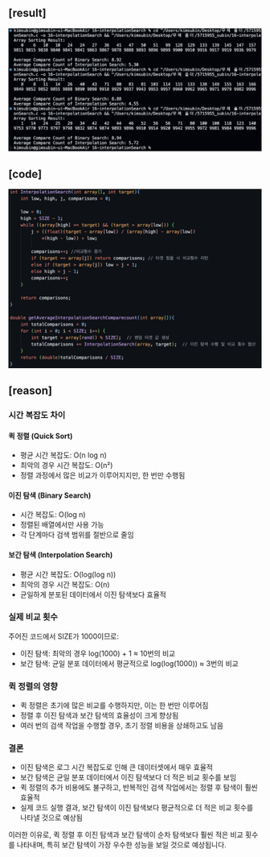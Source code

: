 ## [result]
<img src="./result.png" alt="Result Image" width="800">

## [code]
<img src="./code.png" alt="code Image" width="800">


## [reason]
### 시간 복잡도 차이

#### **퀵 정렬 (Quick Sort)**  
- 평균 시간 복잡도: O(n log n)
- 최악의 경우 시간 복잡도: O(n²)
- 정렬 과정에서 많은 비교가 이루어지지만, 한 번만 수행됨

#### **이진 탐색 (Binary Search)**  
- 시간 복잡도: O(log n)
- 정렬된 배열에서만 사용 가능
- 각 단계마다 검색 범위를 절반으로 줄임

#### **보간 탐색 (Interpolation Search)**  
- 평균 시간 복잡도: O(log(log n))
- 최악의 경우 시간 복잡도: O(n)
- 균일하게 분포된 데이터에서 이진 탐색보다 효율적

### 실제 비교 횟수  
주어진 코드에서 SIZE가 1000이므로:

- 이진 탐색: 최악의 경우 log(1000) + 1 ≈ 10번의 비교
- 보간 탐색: 균일 분포 데이터에서 평균적으로 log(log(1000)) ≈ 3번의 비교

### 퀵 정렬의 영향  
- 퀵 정렬은 초기에 많은 비교를 수행하지만, 이는 한 번만 이루어짐
- 정렬 후 이진 탐색과 보간 탐색의 효율성이 크게 향상됨
- 여러 번의 검색 작업을 수행할 경우, 초기 정렬 비용을 상쇄하고도 남음

### 결론  
- 이진 탐색은 로그 시간 복잡도로 인해 큰 데이터셋에서 매우 효율적
- 보간 탐색은 균일 분포 데이터에서 이진 탐색보다 더 적은 비교 횟수를 보임
- 퀵 정렬의 추가 비용에도 불구하고, 반복적인 검색 작업에서는 정렬 후 탐색이 훨씬 효율적
- 실제 코드 실행 결과, 보간 탐색이 이진 탐색보다 평균적으로 더 적은 비교 횟수를 나타낼 것으로 예상됨

이러한 이유로, 퀵 정렬 후 이진 탐색과 보간 탐색이 순차 탐색보다 훨씬 적은 비교 횟수를 나타내며, 특히 보간 탐색이 가장 우수한 성능을 보일 것으로 예상됩니다.